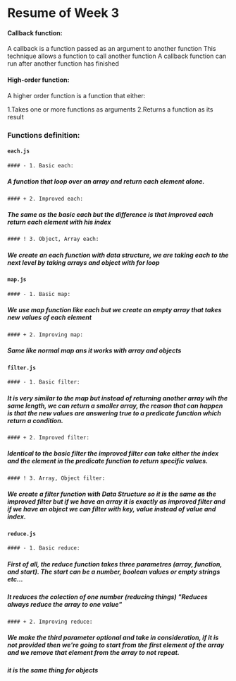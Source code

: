 # Resume of Week 3

#### Callback function:

A callback is a function passed as an argument to another function
This technique allows a function to call another function
A callback function can run after another function has finished

#### High-order function:

A higher order function is a function that either:

1.Takes one or more functions as arguments
2.Returns a function as its result

### Functions definition:

#### `each.js`

```diff
#### - 1. Basic each:
```

##### A function that loop over an array and return each element alone.

```diff
#### + 2. Improved each:
```

##### The same as the basic each but the difference is that improved each return each element with his index

```diff
#### ! 3. Object, Array each:
```

##### We create an each function with data structure, we are taking each to the next level by taking arrays and object with for loop

#### `map.js`

```diff
#### - 1. Basic map:
```

##### We use map function like each but we create an empty array that takes new values of each element

```diff
#### + 2. Improving map:
```

##### Same like normal map ans it works with array and objects

#### `filter.js`

```diff
#### - 1. Basic filter:
```

##### It is very similar to the map but instead of returning another array wih the same length, we can return a smaller array, the reason that can happen is that the new values are answering true to a predicate function which return a condition.

```diff
#### + 2. Improved filter:
```

##### Identical to the basic filter the improved filter can take either the index and the element in the predicate function to return specific values.

```diff
#### ! 3. Array, Object filter:
```

##### We create a filter function with Data Structure so it is the same as the improved filter but if we have an array it is exactly as improved filter and if we have an object we can filter with key, value instead of value and index.

#### `reduce.js`

```diff
#### - 1. Basic reduce:
```

##### First of all, the reduce function takes three parametres (array, function, and start). The start can be a number, boolean values or empty strings etc...

##### It reduces the colection of one number (reducing things) "Reduces always reduce the array to one value"

```diff
#### + 2. Improving reduce:
```

##### We make the third parameter optional and take in consideration, if it is not provided then we're going to start from the first element of the array and we remove that element from the array to not repeat.

##### it is the same thing for objects
